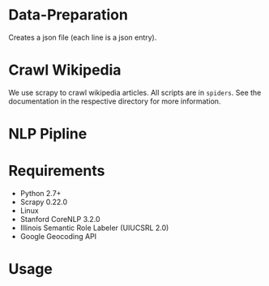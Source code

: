Data-Preparation
===============

Creates a json file (each line is a json entry).

# Crawl Wikipedia
We use scrapy to crawl wikipedia articles. All scripts are in ```spiders```. See the documentation in the respective directory for more information. 

# NLP Pipline

# Requirements
* Python 2.7+ 
* Scrapy 0.22.0
* Linux
* Stanford CoreNLP 3.2.0
* Illinois Semantic Role Labeler (UIUCSRL 2.0)
* Google Geocoding API

# Usage

